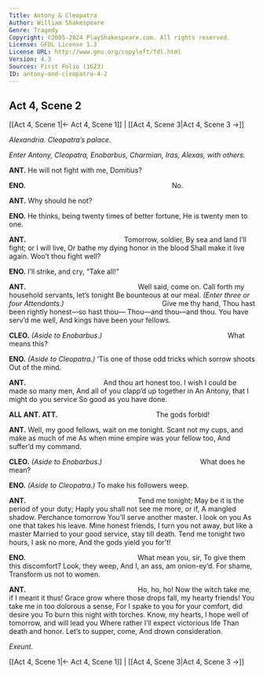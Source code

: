 ```yaml
---
Title: Antony & Cleopatra
Author: William Shakespeare
Genre: Tragedy
Copyright: ©2005-2024 PlayShakespeare.com. All rights reserved.
License: GFDL License 1.3
License URL: http://www.gnu.org/copyleft/fdl.html
Version: 4.3
Sources: First Folio (1623)
ID: antony-and-cleopatra-4-2
---
```


## Act 4, Scene 2
[[Act 4, Scene 1|← Act 4, Scene 1]] | [[Act 4, Scene 3|Act 4, Scene 3 →]]

*Alexandria. Cleopatra’s palace.*

*Enter Antony, Cleopatra, Enobarbus, Charmian, Iras, Alexas, with others.*

**ANT.**
He will not fight with me, Domitius?

**ENO.**
                     No.

**ANT.**
Why should he not?

**ENO.**
He thinks, being twenty times of better fortune,
He is twenty men to one.

**ANT.**
              Tomorrow, soldier,
By sea and land I’ll fight; or I will live,
Or bathe my dying honor in the blood
Shall make it live again. Woo’t thou fight well?

**ENO.**
I’ll strike, and cry, “Take all!”

**ANT.**
                Well said, come on.
Call forth my household servants, let’s tonight
Be bounteous at our meal.
*(Enter three or four Attendants.)*
              Give me thy hand,
Thou hast been rightly honest—so hast thou⁠—
Thou—and thou—and thou. You have serv’d me well,
And kings have been your fellows.

**CLEO.**
*(Aside to Enobarbus.)*
                  What means this?

**ENO.**
*(Aside to Cleopatra.)*
’Tis one of those odd tricks which sorrow shoots
Out of the mind.

**ANT.**
           And thou art honest too.
I wish I could be made so many men,
And all of you clapp’d up together in
An Antony, that I might do you service
So good as you have done.

**ALL ANT. ATT.**
              The gods forbid!

**ANT.**
Well, my good fellows, wait on me tonight.
Scant not my cups, and make as much of me
As when mine empire was your fellow too,
And suffer’d my command.

**CLEO.**
*(Aside to Enobarbus.)*
              What does he mean?

**ENO.**
*(Aside to Cleopatra.)*
To make his followers weep.

**ANT.**
                Tend me tonight;
May be it is the period of your duty;
Haply you shall not see me more, or if,
A mangled shadow. Perchance tomorrow
You’ll serve another master. I look on you
As one that takes his leave. Mine honest friends,
I turn you not away, but like a master
Married to your good service, stay till death.
Tend me tonight two hours, I ask no more,
And the gods yield you for’t!

**ENO.**
                What mean you, sir,
To give them this discomfort? Look, they weep,
And I, an ass, am onion-ey’d. For shame,
Transform us not to women.

**ANT.**
                Ho, ho, ho!
Now the witch take me, if I meant it thus!
Grace grow where those drops fall, my hearty friends!
You take me in too dolorous a sense,
For I spake to you for your comfort, did desire you
To burn this night with torches. Know, my hearts,
I hope well of tomorrow, and will lead you
Where rather I’ll expect victorious life
Than death and honor. Let’s to supper, come,
And drown consideration.

*Exeunt.*

[[Act 4, Scene 1|← Act 4, Scene 1]] | [[Act 4, Scene 3|Act 4, Scene 3 →]]